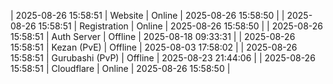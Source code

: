 | 2025-08-26 15:58:51 | Website | Online | 2025-08-26 15:58:50 |
| 2025-08-26 15:58:51 | Registration | Online | 2025-08-26 15:58:50 |
| 2025-08-26 15:58:51 | Auth Server | Offline | 2025-08-18 09:33:31 |
| 2025-08-26 15:58:51 | Kezan (PvE) | Offline | 2025-08-03 17:58:02 |
| 2025-08-26 15:58:51 | Gurubashi (PvP) | Offline | 2025-08-23 21:44:06 |
| 2025-08-26 15:58:51 | Cloudflare | Online | 2025-08-26 15:58:50 |
